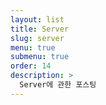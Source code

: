 ```yaml
---
layout: list
title: Server 
slug: server
menu: true
submenu: true
order: 14
description: >
  Server에 관한 포스팅
---
```


